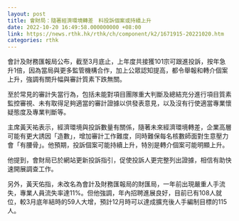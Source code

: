 ```yaml
---
layout: post
title: 會財局：隨著經濟環境轉差　料投訴個案或持續上升
date: 2022-10-20 16:49:58.000000000 +08:00
link: https://news.rthk.hk/rthk/ch/component/k2/1671915-20221020.htm
categories: rthk
---
```


會計及財務匯報局公布，截至3月底止，上年度共接獲101宗可跟進投訴，按年急升1倍，因為當局與更多監管機構合作，加上公眾認知提高，都令舉報和轉介個案上升，強調有關升幅與審計質素下跌無關。

至於常見的審計失當行為，包括未能對項目團隊重大判斷及總結充分進行項目質素監控審視、未有取得足夠適當的審計證據以供發表意見，以及沒有行使適當專業懷疑態度及專業判斷等。

主席黃天祐表示，經濟環境與投訴數量有關係，隨著未來經濟環境轉差，企業高層可能有更大誘因「造數」，增加審計工作難度，同時難保每名核數師面對生意壓力會「有腰骨」。他預期，投訴個案可能持續上升，特別是轉介個案可能明顯上升。

他提到，會財局已於網站更新投訴指引，促使投訴人更完整列出證據，相信有助快速開展調查工作。

另外，黃天佑指，未改名為會計及財務匯報局的財匯局，一年前出現嚴重人手流失，專業人員流失率達11%。但他強調，年內招聘進展良好，目前已有108人就位，較3月底年結時的59人大增，預計12月時可以達成擴充後人手編制目標的115人。
